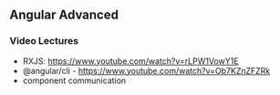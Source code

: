 ## Angular Advanced

### Video Lectures

- RXJS: https://www.youtube.com/watch?v=rLPW1VowY1E
- @angular/cli - https://www.youtube.com/watch?v=Ob7KZnZFZRk
- component communication